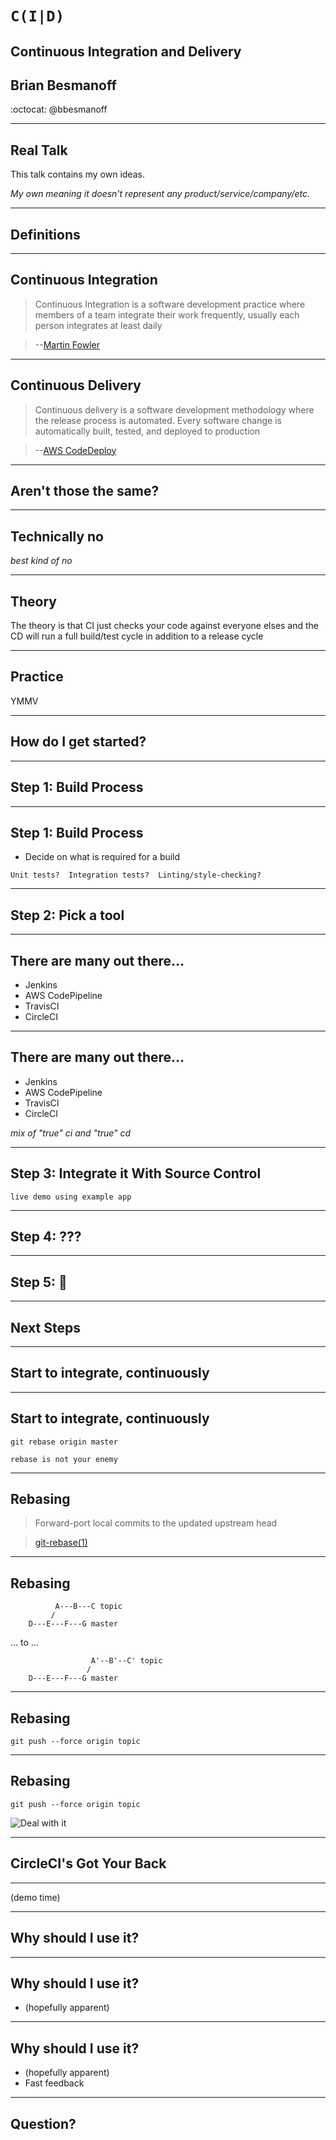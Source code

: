 # `C(I|D)`
## Continuous Integration and Delivery
## Brian Besmanoff
:octocat: @bbesmanoff

---

## Real Talk
This talk contains my own ideas.

*My own meaning it doesn't represent any product/service/company/etc.*

---

## Definitions

---

## Continuous Integration

> Continuous Integration is a software development practice where members of a
> team integrate their work frequently, usually each person integrates at least
> daily

> --[Martin Fowler][ci-defn]


---

## Continuous Delivery

> Continuous delivery is a software development methodology where the release
> process is automated. Every software change is automatically built, tested,
> and deployed to production

> --[AWS CodeDeploy][cd-defn]

---

## Aren't those the same?

---

## Technically no
*best kind of no*

---

## Theory
The theory is that CI just checks your code against everyone elses and the CD
will run a full build/test cycle in addition to a release cycle

---

## Practice
YMMV

---

## How do I get started?

---

## Step 1: Build Process

---

## Step 1: Build Process
* Decide on what is required for a build

```note
Unit tests?  Integration tests?  Linting/style-checking?
```

---

## Step 2: Pick a tool

---

## There are many out there...

* Jenkins
* AWS CodePipeline
* TravisCI
* CircleCI

---

## There are many out there...

* Jenkins
* AWS CodePipeline
* TravisCI
* CircleCI

*mix of "true" ci and "true" cd*

---

## Step 3: Integrate it With Source Control

```note
live demo using example app
```

---

## Step 4: ???

---

## Step 5: :money_with_wings:

---

## Next Steps

---

## Start to integrate, continuously

---

## Start to integrate, continuously
`git rebase origin master`

```note
rebase is not your enemy
```

---

## Rebasing
> Forward-port local commits to the updated upstream head

> [git-rebase(1)][rebase-man]

---

## Rebasing

```
          A---B---C topic
         /
    D---E---F---G master
```

... to ...

```
                  A'--B'--C' topic
                 /
    D---E---F---G master
```

---

## Rebasing

`git push --force origin topic`

---

## Rebasing

`git push --force origin topic`

![Deal with
it](http://i3.kym-cdn.com/entries/icons/original/000/002/686/Deal_with_it_dog_gif.gif)


---

## CircleCI's Got Your Back

---

(demo time)

---

## Why should I use it?

---

## Why should I use it?
* (hopefully apparent)

---

## Why should I use it?
* (hopefully apparent)
* Fast feedback

---

## Question?

[ci-defn]: http://martinfowler.com/articles/continuousIntegration.html
[cd-defn]: http://docs.aws.amazon.com/codepipeline/latest/userguide/concepts.html#concepts-continuous-delivery-integration
[rebase-man]: https://git-scm.com/docs/git-rebase
